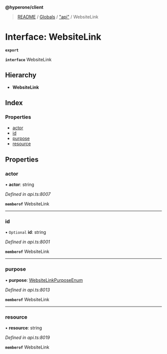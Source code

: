 **@hyperone/client**

> [README](../README.md) / [Globals](../globals.md) / ["api"](../modules/_api_.md) / WebsiteLink

# Interface: WebsiteLink

**`export`** 

**`interface`** WebsiteLink

## Hierarchy

* **WebsiteLink**

## Index

### Properties

* [actor](_api_.websitelink.md#actor)
* [id](_api_.websitelink.md#id)
* [purpose](_api_.websitelink.md#purpose)
* [resource](_api_.websitelink.md#resource)

## Properties

### actor

•  **actor**: string

*Defined in api.ts:8007*

**`memberof`** WebsiteLink

___

### id

• `Optional` **id**: string

*Defined in api.ts:8001*

**`memberof`** WebsiteLink

___

### purpose

•  **purpose**: [WebsiteLinkPurposeEnum](../enums/_api_.websitelinkpurposeenum.md)

*Defined in api.ts:8013*

**`memberof`** WebsiteLink

___

### resource

•  **resource**: string

*Defined in api.ts:8019*

**`memberof`** WebsiteLink
